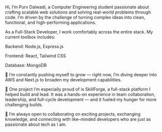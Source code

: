 Hi, I’m Purv Dalwadi, a Computer Engineering student passionate about crafting scalable web solutions and solving real-world problems through code. I’m driven by the challenge of turning complex ideas into clean, functional, and high-performing applications.

As a Full-Stack Developer, I work comfortably across the entire stack. My current toolbox includes:

Backend: Node.js, Express.js

Frontend: React, Tailwind CSS

Database: MongoDB

🧠 I’m constantly pushing myself to grow — right now, I’m diving deeper into AWS and Next.js to broaden my development capabilities.

🚧 One project I’m especially proud of is SkillForge, a full-stack platform I helped build and lead. It was a hands-on experience in team collaboration, leadership, and full-cycle development — and it fueled my hunger for more challenging builds.

🤝 I’m always open to collaborating on exciting projects, exchanging knowledge, and connecting with like-minded developers who are just as passionate about tech as I am.
